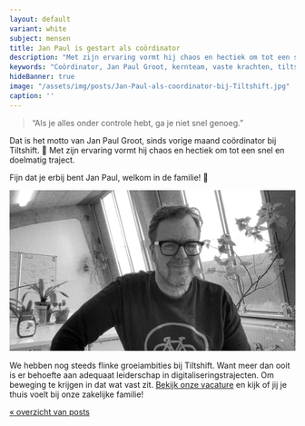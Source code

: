 ```yaml
---
layout: default
variant: white
subject: mensen
title: Jan Paul is gestart als coördinator
description: "Met zijn ervaring vormt hij chaos en hectiek om tot een snel en doelmatig traject. Fijn dat je erbij bent Jan Paul, welkom in de familie!"
keywords: "Coördinator, Jan Paul Groot, kernteam, vaste krachten, tiltshift, vacature"
hideBanner: true
image: "/assets/img/posts/Jan-Paul-als-coordinator-bij-Tiltshift.jpg"
caption: ''
---
```

> “Als je alles onder controle hebt, ga je niet snel genoeg.”

Dat is het motto van Jan Paul Groot, sinds vorige maand coördinator bij Tiltshift. 🥳 Met zijn ervaring vormt hij chaos en hectiek om tot een snel en doelmatig traject.

Fijn dat je erbij bent Jan Paul, welkom in de familie! 🚀

<div class="article-image">
    <img src="/assets/img/posts/Jan-Paul-als-coordinator-bij-Tiltshift.jpg">
</div>


We hebben nog steeds flinke groeiambities bij Tiltshift. Want meer dan ooit is er behoefte aan adequaat leiderschap in digitaliseringstrajecten. Om beweging te krijgen in dat wat vast zit. [Bekijk onze vacature](/2021/06/30/Vacature-Strategisch-Coordinator.html) en kijk of jij je thuis voelt bij onze zakelijke familie!

[« overzicht van posts](/posts/)

